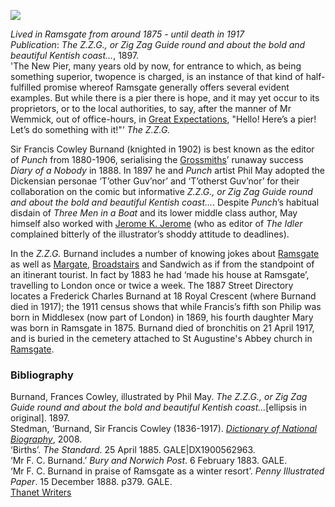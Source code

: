 <a href="https://dev.visual-essays.app"><img src="https://dev-visual-essays.netlify.app/images/ve-button.png">
</a> <param ve-config title="F. C. Burnand (1836-1917)" author="Professor Carolyn Oulton" layout="vtl" banner="https://upload.wikimedia.org/wikipedia/commons/b/b4/Robert_Jacob_Hamerton_-_Poster_for_F._C._Burnand_and_Arthur_Sullivan%27s_The_Contrabandista.jpg">

<param ve-entity eid="Q736439" aliases="Ramsgate">
<param ve-entity eid="Q618045" aliases="Margate">
<param ve-entity eid="Q922739" aliases="Broadstairs">
<param ve-entity eid="Q26163" aliases="Sandwich">
<param ve-entity eid="Q 106436730" aliases="18 Royal Crescent">

*Lived in Ramsgate from around 1875 - until death in 1917*   
*Publication*: _The Z.Z.G., or Zig Zag Guide round and about the bold and beautiful Kentish coast…_, 1897.   
'The New Pier, many years old by now, for entrance to which, as being something superior, twopence is charged, is an instance of that kind of half-fulfilled promise whereof Ramsgate generally offers several evident examples. But while there is a pier there is hope, and it may yet occur to its proprietors, or to the local authorities, to say, after the manner of Mr Wemmick, out of office-hours, in [Great Expectations](/dickens/great-expectations-curated-walk), "Hello! Here’s a pier! Let’s do something with it!"’ _The Z.Z.G._
<param ve-image url="https://upload.wikimedia.org/wikipedia/commons/e/e8/Portrait_of_F._C._Burnand.jpg" label="Portrait of F. C. Burnand.jpg" attribution="Elliott & Fry, Public domain, via Wikimedia Commons">
<param ve-map center="Q736439" zoom="10">

Sir Francis Cowley Burnand (knighted in 1902) is best known as the editor of _Punch_ from 1880-1906, serialising the [Grossmiths](/19c/19c-grossmith-biography)’ runaway success _Diary of a Nobody_ in 1888. In 1897 he and _Punch_ artist Phil May adopted the Dickensian personae ‘T’other Guv’nor’ and ‘T’otherst Guv’nor’ for their collaboration on the comic but informative _Z.Z.G., or Zig Zag Guide round and about the bold and beautiful Kentish coast…_. Despite _Punch_’s habitual disdain of _Three Men in a Boat_ and its lower middle class author, May himself also worked with [Jerome K. Jerome](/19c/19c-jerome-biography) (who as editor of _The Idler_ complained bitterly of the illustrator’s shoddy attitude to deadlines).
<param ve-image url="zigzag wikimedia.JPG" label="The ZZG or Zig Zag guide round and about the bold and beautiful Kentish Coast" attribution="Burnand, F. C. (Francis Cowley), Sir, 1836-1917, Public domain, via Wikimedia Commons">

In the _Z.Z.G._ Burnand includes a number of knowing jokes about [Ramsgate](/dickens/19c-ramsgate) as well as [Margate](/dickens/19c-margate), [Broadstairs](/dickens/broadstairs-19th-century) and Sandwich as if from the standpoint of an itinerant tourist. In fact by 1883 he had ‘made his house at Ramsgate’, travelling to London once or twice a week. The 1887 Street Directory locates a Frederick Charles Burnand at 18 Royal Crescent (where Burnand died in 1917); the 1911 census shows that while Francis’s fifth son Philip was born in Middlesex (now part of London) in 1869, his fourth daughter Mary was born in Ramsgate in 1875.  Burnand died of bronchitis on 21 April 1917, and is buried in the cemetery attached to St Augustine's Abbey church in [Ramsgate](/dickens/19c-ramsgate).
<param ve-image url="https://stor.artstor.org/stor/33ea5295-f1f5-4d3f-9724-352f18abcddf" label="Ramsgate Pavilion">
<param ve-map center="Q9033431" zoom="10">

### Bibliography

Burnand, Frances Cowley, illustrated by Phil May. _The Z.Z.G., or Zig Zag Guide round and about the bold and beautiful Kentish coast…_[ellipsis in original]. 1897.   
Stedman, ‘Burnand, Sir Francis Cowley (1836-1917). [_Dictionary of National Biography_](https://doi.org/10.1093/ref:odnb/32183), 2008.    
‘Births’. _The Standard_. 25 April 1885. GALE|DX1900562963.   
‘Mr F. C. Burnand.’ _Bury and Norwich Post_. 6 February 1883. GALE.   
‘Mr F. C. Burnand in praise of Ramsgate as a winter resort’. _Penny Illustrated Paper_. 15 December 1888. p379. GALE.   
[Thanet Writers](https://thanetwriters.com/feature/spotlight/thanet-writers-spotlight-francis-burnand/)   

